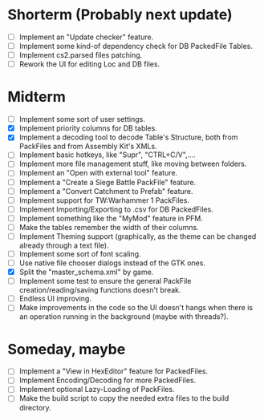 # Shorterm (Probably next update)
- [ ] Implement an "Update checker" feature.
- [ ] Implement some kind-of dependency check for DB PackedFile Tables.
- [ ] Implement cs2.parsed files patching.
- [ ] Rework the UI for editing Loc and DB files.

# Midterm
- [ ] Implement some sort of user settings.
- [x] Implement priority columns for DB tables.
- [x] Implement a decoding tool to decode Table's Structure, both from PackFiles and from Assembly Kit's XMLs.
- [ ] Implement basic hotkeys, like "Supr", "CTRL+C/V",....
- [ ] Implement more file management stuff, like moving between folders.
- [ ] Implement an "Open with external tool" feature.
- [ ] Implement a "Create a Siege Battle PackFile" feature.
- [ ] Implement a "Convert Catchment to Prefab" feature.
- [ ] Implement support for TW:Warhammer 1 PackFiles.
- [ ] Implement Importing/Exporting to .csv for DB PackedFiles.
- [ ] Implement something like the "MyMod" feature in PFM.
- [ ] Make the tables remember the width of their columns.
- [ ] Implement Theming support (graphically, as the theme can be changed already through a text file).
- [ ] Implement some sort of font scaling.
- [ ] Use native file chooser dialogs instead of the GTK ones.
- [x] Split the "master_schema.xml" by game.
- [ ] Implement some test to ensure the general PackFile creation/reading/saving functions doesn't break.
- [ ] Endless UI improving.
- [ ] Make improvements in the code so the UI doesn't hangs when there is an operation running in the background (maybe with threads?).

# Someday, maybe
- [ ] Implement a "View in HexEditor" feature for PackedFiles.
- [ ] Implement Encoding/Decoding for more PackedFiles.
- [ ] Implement optional Lazy-Loading of PackFiles.
- [ ] Make the build script to copy the needed extra files to the build directory.